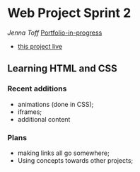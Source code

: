 # Web Project Sprint 2
*Jenna Toff* [Portfolio-in-progress](www.larks-grove.com "Lark's Grove")
* [this project live](https://larkceresin.github.io/web_project_1/)

## Learning HTML and CSS

### Recent additions
* animations (done in CSS);
* iframes;
* additional content

### Plans
* making links all go somewhere;
* Using concepts towards other projects;
